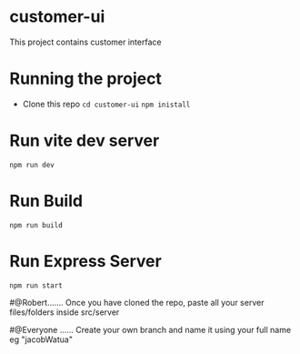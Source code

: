 # customer-ui
This project contains customer interface
# Running the project
- Clone this repo
    <code>cd customer-ui</code>
    <code>npm inistall </code>
# Run vite dev server
  <code>npm run dev</code>
# Run Build
  <code>npm run build</code>
# Run Express Server
  <code>npm run start </code>

#@Robert.......
Once you have cloned the repo, paste all your server files/folders inside src/server

#@Everyone ......
Create your own branch and name it using your full name eg "jacobWatua"

